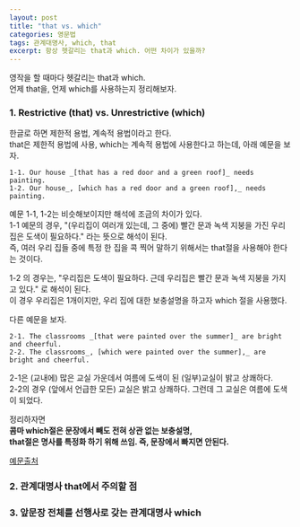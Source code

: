 ```yaml
---
layout: post
title: "that vs. which"
categories: 영문법
tags: 관계대명사, which, that
excerpt: 항상 헷갈리는 that과 which. 어떤 차이가 있을까?
--- 
```


영작을 할 때마다 헷갈리는 that과 which.  
언제 that을, 언제 which를 사용하는지 정리해보자.

### 1. Restrictive (that) vs. Unrestrictive (which)

한글로 하면 제한적 용법, 계속적 용법이라고 한다.  
that은 제한적 용법에 사용, which는 계속적 용법에 사용한다고 하는데, 아래 예문을 보자.  
~~~
1-1. Our house _[that has a red door and a green roof]_ needs painting.  
1-2. Our house_, [which has a red door and a green roof],_ needs painting.
~~~

예문 1-1, 1-2는 비슷해보이지만 해석에 조금의 차이가 있다.  
1-1 예문의 경우, "(우리집이 여러개 있는데, 그 중에) 빨간 문과 녹색 지붕을 가진 우리집은 도색이 필요하다." 라는 뜻으로 해석이 된다.  
즉, 여러 우리 집들 중에 특정 한 집을 콕 찍어 말하기 위해서는 that절을 사용해야 한다는 것이다.

1-2 의 경우는, "우리집은 도색이 필요하다. 근데 우리집은 빨간 문과 녹색 지붕을 가지고 있다." 로 해석이 된다.  
이 경우 우리집은 1개이지만, 우리 집에 대한 보충설명을 하고자 which 절을 사용했다.

다른 예문을 보자.  
~~~
2-1. The classrooms _[that were painted over the summer]_ are bright and cheerful.  
2-2. The classrooms_, [which were painted over the summer],_ are bright and cheerful.
~~~

2-1은 (교내에) 많은 교실 가운데서 여름에 도색이 된 (일부)교실이 밝고 상쾌하다.  
2-2의 경우 (앞에서 언급한 모든) 교실은 밝고 상쾌하다. 그런데 그 교실은 여름에 도색이 되었다.

정리하자면  
**콤마 which절은 문장에서 빼도 전혀 상관 없는 보충설명,**  
**that절은 명사를 특정화 하기 위해 쓰임. 즉, 문장에서 빠지면 안된다.**

[예문출처](http://www.getitwriteonline.com/archive/103103whichthat.htm)


### 2. 관계대명사 that에서 주의할 점



### 3. 앞문장 전체를 선행사로 갖는 관계대명사 which
